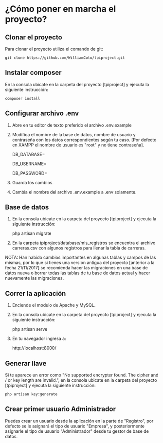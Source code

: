 # ¿Cómo poner en marcha el proyecto?

## Clonar el proyecto

Para clonar el proyecto utiliza el comando de git:

	git clone https://github.com/WilliamCoto/tpiproject.git

## Instalar composer

En la consola ubicate en la carpeta del proyecto [tpiproject] y ejecuta la siguiente instrucción:

	composer install

## Configurar archivo .env

1. Abre en tu editor de texto preferido el archivo .env.example

2. Modifica el nombre de la base de datos, nombre de usuario y contraseña con los datos correspondientes según tu caso. [Por defecto en XAMPP el nombre de usuario es "root" y no tiene contraseña].

	DB_DATABASE=

	DB_USERNAME=

	DB_PASSWORD=

3. Guarda los cambios.

4. Cambia el nombre del archivo .env.example a .env solamente.

## Base de datos

1. En la consola ubicate en la carpeta del proyecto [tpiproject] y ejecuta la siguiente instrucción:

	php artisan migrate

2. En la carpeta tpiproject/database/mis_registros se encuentra el archivo carreras.csv con algunos registros para llenar la tabla de carreras.

NOTA: Han habido cambios importantes en algunas tablas y campos de las mismas, por lo que si tienes una versión antigua del proyecto [anterior a la fecha 21/11/2017] se recomienda hacer las migraciones en una base de datos nueva o borrar todas las tablas de tu base de datos actual y hacer nuevamente las migraciones.

## Correr la aplicación

1. Enciende el modulo de Apache y MySQL.

2. En la consola ubicate en la carpeta del proyecto [tpiproject] y ejecuta la siguiente instrucción:

	php artisan serve

3. En tu navegador ingresa a:

	http://localhost:8000/

## Generar llave

Si te aparece un error como "No supported encrypter found. The cipher and / or key length are invalid.", en la consola ubicate en la carpeta del proyecto [tpiproject] y ejecuta la siguiente instrucción:

	php artisan key:generate

## Crear primer usuario Administrador

Puedes crear un usuario desde la aplicación en la parte de "Registro", por defecto se le asignará el tipo de usuario "Empresa", y posteriormente asignarle el tipo de usuario "Administrador" desde tu gestor de base de datos.